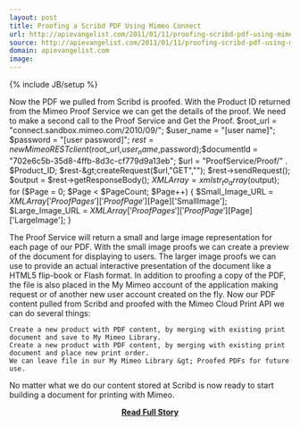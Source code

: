 ```yaml
---
layout: post
title: Proofing a Scribd PDF Using Mimeo Connect
url: http://apievangelist.com/2011/01/11/proofing-scribd-pdf-using-mimeo-connect/
source: http://apievangelist.com/2011/01/11/proofing-scribd-pdf-using-mimeo-connect/
domain: apievangelist.com
image: 
---
```

{% include JB/setup %}<p>
Now the PDF we pulled from Scribd is proofed.   With the Product ID returned from the Mimeo Proof Service we can get the details of the proof.
We need to make a second call to the Proof Service and Get the Proof.
$root_url = "connect.sandbox.mimeo.com/2010/09/";
$user_name = "[user name]";
$password = "[user password]";
$rest = new MimeoRESTclient($root_url,$user_name,$password);$documentId = "702e6c5b-35d8-4ffb-8d3c-cf779d9a13eb";
$url = "ProofService/Proof/" . $Product_ID;
$rest-&gt;createRequest($url,"GET","");
$rest-&gt;sendRequest();
$output = $rest-&gt;getResponseBody();
$XMLArray = xmlstr_to_array($output);
for ($Page = 0; $Page &lt; $PageCount; $Page++)
{
$Small_Image_URL = $XMLArray['ProofPages']['ProofPage'][$Page]['SmallImage'];
$Large_Image_URL = $XMLArray['ProofPages']['ProofPage'][$Page]['LargeImage'];
}


The Proof Service will return a small and large image representation for each page of our PDF. With the small image proofs we can create a preview of the document for displaying to users. The larger image proofs we can use to provide an actual interactive presentation of the document like a HTML5 flip-book or Flash format.
In addition to proofing a copy of the PDF, the file is also placed in the My Mimeo account of the application making request or of another new user account created on the fly.
Now our PDF content pulled from Scribd and proofed with the Mimeo Cloud Print API we can do several things:


	Create a new product with PDF content, by merging with existing print document and save to My Mimeo Library.
	Create a new product with PDF content, by merging with existing print document and place new print order.
	We can leave file in our My Mimeo Library &gt; Proofed PDFs for future use.


No matter what we do our content stored at Scribd is now ready to start building a document for printing with Mimeo.</p>
<center><p><a href="http://apievangelist.com/2011/01/11/proofing-scribd-pdf-using-mimeo-connect/" style='padding:25px; font-sze:18px; font-weight: bold;'>Read Full Story</a></p></center>
